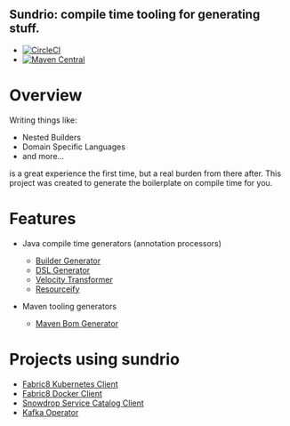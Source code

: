 ## Sundrio: compile time tooling for generating stuff.

* [![CircleCI](https://circleci.com/gh/sundrio/sundrio/tree/master.svg?style=svg)](https://circleci.com/gh/sundrio/sundrio/tree/master)
* [![Maven Central](https://img.shields.io/maven-central/v/io.sundr/sundr-core.svg?maxAge=2592000)](http://search.maven.org/#search%7Cga%7C1%7Cg%3Aio.sundr%20a%3Asundr-core)

# Overview

Writing things like:

- Nested Builders
- Domain Specific Languages
- and more...

is a great experience the first time, but a real burden from there after.
This project was created to generate the boilerplate on compile time for you.

# Features

- Java compile time generators (annotation processors)
    - [Builder Generator](annotations/builder/readme.md)
    - [DSL Generator](annotations/dsl/readme.md)
    - [Velocity Transformer](annotations/transform/readme.md)
    - [Resourceify](annotations/resourcecify/readme.md)

- Maven tooling generators
    - [Maven Bom Generator](maven-plugin/readme.md)


# Projects using sundrio

- [Fabric8 Kubernetes Client](https://github.com/fabric8io/kubernetes-model)
- [Fabric8 Docker Client](https://github.com/fabric8io/docker-client)
- [Snowdrop Service Catalog Client](https://github.com/snowdrop/service-catalog-java-api)
- [Kafka Operator](https://github.com/strimzi/strimzi-kafka-operator)
